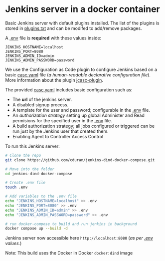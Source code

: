 # Jenkins server in a docker container

Basic Jenkins server with default plugins installed. The list of the plugins is stored in [plugins.txt](plugins.txt) and can be modifed to add/remove packages.


A [.env](.env) file is <b>required</b> with these values inside: 
```
JENKINS_HOSTNAME=localhost
JENKINS_PORT=8080
JENKINS_ADMIN_ID=admin
JENKINS_ADMIN_PASSWORD=password
```

We use the Configuration as Code plugin to configure Jenkins based on a basic [casc.yaml](casc.yaml) file (_a human-readable declarative configuration file_). More information about the plugin [jcasc-plugin](https://github.com/jenkinsci/configuration-as-code-plugin#jenkins-configuration-as-code-aka-jcasc-plugin).

The provided [casc.yaml](casc.yaml) includes basic configuration such as: 
- The **url** of the jenkins server.
- A disabled signup process.
- A template for the user and password; configurable in the [.env](.env) file.
- An *authorization strategy* setting up global Administer and Read permisions for the specified user in the [.env](.env) file.
- A build authorization strategy; all jobs configured or triggered can be run just by the Jenkins user that created them.
- Enabling Agent to Controller Access Control

To run this Jenkins server:

```bash
# Clone the repo
git clone https://github.com/cduran/jenkins-dind-docker-compose.git

# Move into the folder
cd jenkins-dind-docker-compose

# Create .env file
touch .env

# Add variables to the .env file
echo "JENKINS_HOSTNAME=localhost" >> .env
echo "JENKINS_PORT=8080" >> .env
echo "JENKINS_ADMIN_ID=admin" >> .env
echo "JENKINS_ADMIN_PASSWORD=password" >> .env

# run docker-compose to build and run jenkins in background
docker compose up --build -d
```
Jenkins server now accessible here `http://localhost:8080` (_as per [.env](.env) values._)

Note:
This build uses the Docker in Docker `docker:dind` image

